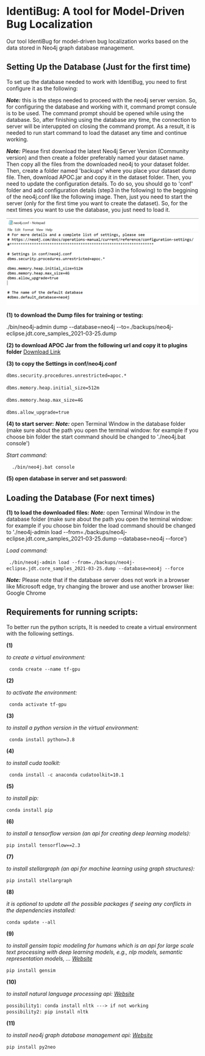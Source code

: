 # IdentiBug: A tool for Model-Driven Bug Localization
Our tool IdentiBug for model-driven bug localization works based on the data stored in Neo4j graph database management.  

## Setting Up the Database (Just for the first time)
To set up the database needed to work with IdentiBug, you need to first configure it as the following:

***Note:*** this is the steps needed to proceed with the neo4j server version. So, for configuring the database and working with it, command prompt consule is to be used. The command prompt should be opened while using the database. So, after finishing using the database any time, the connection to server will be interuppted on closing the command prompt. As a result, it is needed to run start command to load the dataset any time and continue working. 

***Note:*** Please first download the latest Neo4j Server Version (Community version) and then create a folder preferably named your dataset name. Then copy all the files from the downloaded neo4j to your dataset folder. Then, create a folder named 'backups' where you place your dataset dump file. Then, download APOC.jar and copy it in the dataset folder. Then, you need to update the configuration details. To do so, you should go to 'conf' folder and add configuration details (step3 in the following) to the beggining of the neo4j.conf like the following image. Then, just you need to start the server (only for the first time you want to create the dataset). So, for the next times you want to use the database, you just need to load it.

![alternative text](conf_settings.PNG "Image Title")

**(1) to download the Dump files for training or testing:**

./bin/neo4j-admin dump --database=neo4j --to=./backups/neo4j-eclipse.jdt.core_samples_2021-03-25.dump
    
**(2) to download APOC Jar from the following url and copy it to plugins folder**  [Download Link](https://github.com/neo4j-contrib/neo4j-apoc-procedures/releases/)

**(3) to copy the Settings in conf/neo4j.conf**

    dbms.security.procedures.unrestricted=apoc.*
    
    dbms.memory.heap.initial_size=512m
    
    dbms.memory.heap.max_size=4G
    
    dbms.allow_upgrade=true

**(4) to start server:**
***Note:*** open Terminal Window in the database folder (make sure about the path you open the terminal window: for example if you choose bin folder the start command should be changed to './neo4j.bat console')

*Start command:*

      ./bin/neo4j.bat console
    
**(5) open database in server and set password:**

## Loading the Database (For next times)
**(1) to load the downloaded files:**
***Note:*** open Terminal Window in the database folder (make sure about the path you open the terminal window: for example if you choose bin folder the load command should be changed to './neo4j-admin load --from=./backups/neo4j-eclipse.jdt.core_samples_2021-03-25.dump --database=neo4j --force')

*Load command:*

     ./bin/neo4j-admin load --from=./backups/neo4j-eclipse.jdt.core_samples_2021-03-25.dump --database=neo4j --force
     
***Note:*** Please note that if the database server does not work in a browser like Microsoft edge, try changing the brower and use another browser like: Google Chrome

## Requirements for running scripts:
To better run the python scripts, It is needed to create a virtual environment with the following settings.

**(1)**

*to create a virtual environment:*

     conda create --name tf-gpu
     
**(2)**

*to activate the environment:*

     conda activate tf-gpu
     
**(3)**

*to install a python version in the virtual environment:*

     conda install python=3.8
     
**(4)**

*to install cuda toolkit:*

     conda install -c anaconda cudatoolkit=10.1
     
**(5)**

*to install pip:*

    conda install pip
    
**(6)**

*to install a tensorflow version (an api for creating deep learning models):*

    pip install tensorflow==2.3
    
**(7)**

*to install stellargraph (an api for machine learning using graph structures):*

    pip install stellargraph
    
**(8)**

*it is optional to update all the possible packages if seeing any conflicts in the dependencies installed:*

    conda update --all
    
**(9)**

*to install gensim topic modeling for humans which is an api for large scale text processing with deep learning models, e.g., nlp models, semantic representation models, ...
[Website](https://radimrehurek.com/gensim/)*

    pip install gensim
    
**(10)**

*to install natural language processing api: [Website](https://www.nltk.org/)*

    possibility1: conda install nltk ---> if not working
    possibility2: pip install nltk
    
**(11)**

*to install neo4j graph database management api: [Website](https://neo4j.com/)*

    pip install py2neo
    
